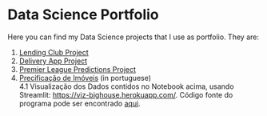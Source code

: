# Data Science Portfolio

Here you can find my Data Science projects that I use as portfolio. They are:

1. [Lending Club Project](https://github.com/andreqaugusto/Data-Science-Portfolio/blob/master/Lending%20Club%20Project/LendingClub.ipynb)
2. [Delivery App Project](https://github.com/andreqaugusto/Data-Science-Portfolio/blob/master/Delivery%20App%20Project/Delivery%20App.ipynb)
3. [Premier League Predictions Project](https://github.com/andreqaugusto/Data-Science-Portfolio/blob/master/Premier%20League%20Predictions%20Project/Premier%20League%20Predictions.ipynb)
4. [Precificação de Imóveis](https://github.com/andreqaugusto/Data-Science-Portfolio/blob/master/Precifica%C3%A7%C3%A3o%20de%20Im%C3%B3veis/Precifica%C3%A7%C3%A3o%20de%20Im%C3%B3veis.ipynb) (in portuguese) <br>
  4.1 Visualização dos Dados contidos no Notebook acima, usando Streamlit: https://viz-bighouse.herokuapp.com/. Código fonte do programa pode ser encontrado [aqui](https://github.com/andreqaugusto/Streamlit-Test/blob/main/main.py).
